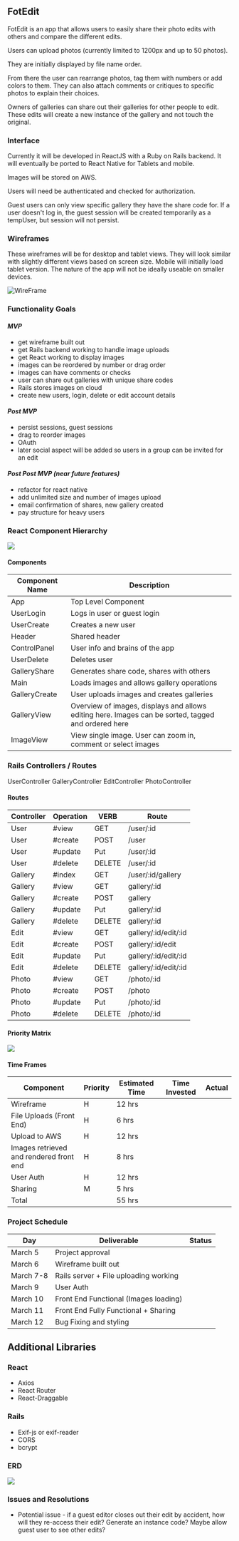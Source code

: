 ## FotEdit

FotEdit is an app that allows users to easily share their photo edits with others and compare the different edits. 

Users can upload photos (currently limited to 1200px and up to 50 photos).

They are initially displayed by file name order.

From there the user can rearrange photos, tag them with numbers or add colors to them. They can also attach comments or critiques to specific photos to explain their choices.

Owners of galleries can share out their galleries for other people to edit. These edits will create a new instance of the gallery and not touch the original.

### Interface

Currently it will be developed in ReactJS with a Ruby on Rails backend. It will eventually be ported to React Native for Tablets and mobile.

Images will be stored on AWS.

Users will need be authenticated and checked for authorization.

Guest users can only view specific gallery they have the share code for. If a user doesn't log in, the guest session will be created temporarily as a tempUser, but session will not persist.

### Wireframes 

These wireframes will be for desktop and tablet views. They will look similar with slightly different views based on screen size. Mobile will initially load tablet version. The nature of the app will not be ideally useable on smaller devices.

![WireFrame](./assets/FotEdit_WireFrame.jpg)

### Functionality Goals

#### *MVP*

- get wireframe built out
- get Rails backend working to handle image uploads
- get React working to display images
- images can be reordered by number or drag order
- images can have comments or checks
- user can share out galleries with unique share codes
- Rails stores images on cloud 
- create new users, login, delete or edit account details

#### *Post MVP*

- persist sessions, guest sessions
- drag to reorder images
- OAuth 
- later social aspect will be added so users in a group can be invited for an edit

#### *Post Post MVP (near future features)*

- refactor for react native
- add unlimited size and number of images upload
- email confirmation of shares, new gallery created
- pay structure for heavy users


### React Component Hierarchy

![](./assets/React_Component_Diagram.jpg)

#### Components
| Component Name | Description         |
|----------------|---------------------|
| App            | Top Level Component |
| UserLogin      | Logs in user or guest login |
| UserCreate     | Creates a new user |
| Header         | Shared header      |
| ControlPanel   | User info and brains of the app |
| UserDelete     | Deletes user        |
| GalleryShare   | Generates share code, shares with others |
| Main           | Loads images and allows gallery operations |
| GalleryCreate  | User uploads images and creates galleries |
| GalleryView    | Overview of images, displays and allows editing here. Images can be sorted, tagged and ordered here |
| ImageView      | View single image. User can zoom in, comment or select images | 


### Rails Controllers / Routes 

UserController
GalleryController
EditController
PhotoController

#### Routes

| Controller | Operation | VERB | Route |
|-------|---------|------------|---------|
| User  | #view | GET | /user/:id|
| User | #create | POST | /user |
| User | #update | Put | /user/:id |
| User | #delete | DELETE | /user/:id |
| Gallery | #index | GET | /user/:id/gallery
| Gallery | #view | GET | gallery/:id|
| Gallery | #create | POST | gallery |
| Gallery | #update | Put | gallery/:id |
| Gallery | #delete | DELETE | gallery/:id |
| Edit  | #view | GET | gallery/:id/edit/:id|
| Edit | #create | POST | gallery/:id/edit |
| Edit | #update | Put | gallery/:id/edit/:id |
| Edit | #delete | DELETE | gallery/:id/edit/:id |
| Photo  | #view | GET | /photo/:id|
| Photo | #create | POST | /photo |
| Photo | #update | Put | /photo/:id |
| Photo | #delete | DELETE | /photo/:id |


#### Priority Matrix
![](./assets/FotEdit_PriorityMaxtrix.jpg)

#### Time Frames
| Component | Priority | Estimated Time | Time Invested | Actual |
|-----|-----|------|------|------|
| Wireframe | H | 12 hrs | | |
| File Uploads (Front End) | H | 6 hrs | | |
| Upload to AWS | H | 12 hrs | | | 
| Images retrieved and rendered front end | H | 8 hrs | | |
| User Auth | H | 12 hrs | | |
| Sharing | M | 5 hrs | | |
| Total | | 55 hrs | | |

### Project Schedule
| Day | Deliverable | Status |
|------|------------|------------|
| March 5 | Project approval | |
| March 6 | Wireframe built out | |
| March 7-8 | Rails server + File uploading working | |
| March 9 | User Auth | | 
| March 10 | Front End Functional (Images loading) | |
| March 11 | Front End Fully Functional + Sharing | |
| March 12 | Bug Fixing and styling | |


## Additional Libraries
### React

- Axios
- React Router 
- React-Draggable


### Rails

- Exif-js or exif-reader
- CORS
- bcrypt

### ERD

![](./assets/FotEdit_ERD.jpg)

### Issues and Resolutions

- Potential issue - if a guest editor closes out their edit by accident, how will they re-access their edit? Generate an instance code? Maybe allow guest user to see other edits?
